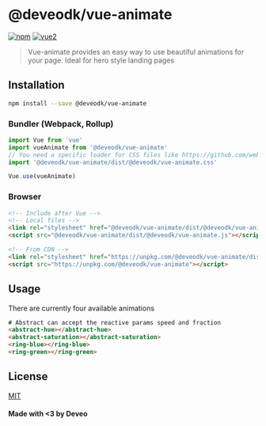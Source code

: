 # @deveodk/vue-animate

[![npm](https://img.shields.io/npm/v/@deveodk/vue-animate.svg)](https://www.npmjs.com/package/@deveodk/vue-animate) [![vue2](https://img.shields.io/badge/vue-2.x-brightgreen.svg)](https://vuejs.org/)

> Vue-animate provides an easy way to use beautiful animations for your page. Ideal for hero style landing pages

## Installation

```bash
npm install --save @deveodk/vue-animate
```

### Bundler (Webpack, Rollup)

```js
import Vue from 'vue'
import vueAnimate from '@deveodk/vue-animate'
// You need a specific loader for CSS files like https://github.com/webpack/css-loader
import '@deveodk/vue-animate/dist/@deveodk/vue-animate.css'

Vue.use(vueAnimate)
```

### Browser

```html
<!-- Include after Vue -->
<!-- Local files -->
<link rel="stylesheet" href="@deveodk/vue-animate/dist/@deveodk/vue-animate.css"></link>
<script src="@deveodk/vue-animate/dist/@deveodk/vue-animate.js"></script>

<!-- From CDN -->
<link rel="stylesheet" href="https://unpkg.com/@deveodk/vue-animate/dist/@deveodk/vue-animate.css"></link>
<script src="https://unpkg.com/@deveodk/vue-animate"></script>
```

## Usage

There are currently four available animations

```html
# Abstract can accept the reactive params speed and fraction
<abstract-hue></abstract-hue>
<abstract-saturation></abstract-saturation>
<ring-blue></ring-blue>
<ring-green></ring-green>
```


## License

[MIT](http://opensource.org/licenses/MIT)

#### Made with <3 by Deveo
